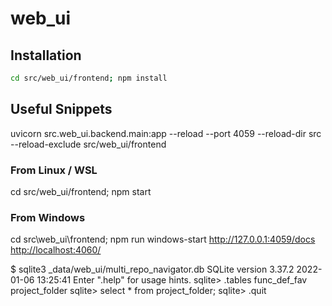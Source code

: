 # web_ui

## Installation

```sh
cd src/web_ui/frontend; npm install
```

## Useful Snippets

<!-- cSpell: ignore uvicorn -->

uvicorn src.web_ui.backend.main:app --reload --port 4059 --reload-dir src --reload-exclude src/web_ui/frontend
### From Linux / WSL
cd src/web_ui/frontend; npm start
### From Windows
cd src\web_ui\frontend; npm run windows-start
<http://127.0.0.1:4059/docs>
<http://localhost:4060/>

$ sqlite3 _data/web_ui/multi_repo_navigator.db
SQLite version 3.37.2 2022-01-06 13:25:41
Enter ".help" for usage hints.
sqlite> .tables
func_def_fav    project_folder
sqlite> select * from project_folder;
sqlite> .quit
